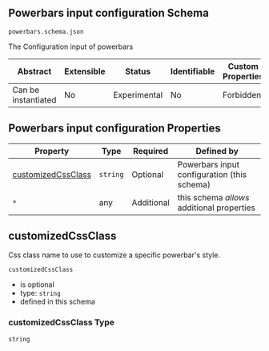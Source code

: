 
## Powerbars input configuration Schema

```
powerbars.schema.json
```

The Configuration input of  powerbars

| Abstract | Extensible | Status | Identifiable | Custom Properties | Additional Properties | Defined In |
|----------|------------|--------|--------------|-------------------|-----------------------|------------|
| Can be instantiated | No | Experimental | No | Forbidden | Permitted |  |

## Powerbars input configuration Properties

| Property | Type | Required | Defined by |
|----------|------|----------|------------|
| [customizedCssClass](#customizedcssclass) | `string` | Optional | Powerbars input configuration (this schema) |
| `*` | any | Additional | this schema *allows* additional properties |

## customizedCssClass

Css class name to use to customize a specific powerbar's style.

`customizedCssClass`
* is optional
* type: `string`
* defined in this schema

### customizedCssClass Type


`string`





